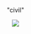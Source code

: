 <p align="center">"civil"</p>
<p align="center"> 
  <img src="https://komarev.com/ghpvc/?username=tcrms"/> 
